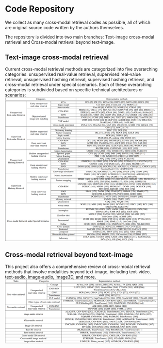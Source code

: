 # Code Repository
We collect as many cross-modal retrieval codes as possible, all of which are original source code written by the authors themselves.

The repository is divided into two main branches: Text-image cross-modal retrieval and Cross-modal retrieval beyond text-image.

## Text-image cross-modal retrieval
Current cross-modal retrieval methods are categorized into five overarching categories: unsupervised real-value retrieval, supervised real-value retrieval, unsupervised hashing retrieval, supervised hashing retrieval, and cross-modal retrieval under special scenarios. Each of these overarching categories is subdivided based on specific technical architectures or scenarios:
![A compilation of representative text-image cross-modal retrieval methods.](README.sup/within_text-image.png)

## Cross-modal retrieval beyond text-image
This project also offers a comprehensive review of cross-modal retrieval methods that involve modalities beyond text-image, including text-video, text-audio, image-audio, image3D, and more. 
![A compilation of representative cross-modal retrieval methods beyond text-image retrieval.](README.sup/beyond_text-image.png)
